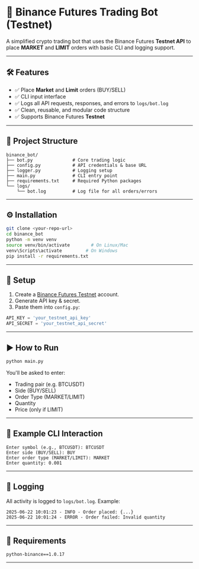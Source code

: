 
# 🚀 Binance Futures Trading Bot (Testnet)

A simplified crypto trading bot that uses the Binance Futures **Testnet API** to place **MARKET** and **LIMIT** orders with basic CLI and logging support.

---

## 🛠️ Features

- ✅ Place **Market** and **Limit** orders (BUY/SELL)
- ✅ CLI input interface
- ✅ Logs all API requests, responses, and errors to `logs/bot.log`
- ✅ Clean, reusable, and modular code structure
- ✅ Supports Binance Futures **Testnet**

---

## 📁 Project Structure

```
binance_bot/
├── bot.py               # Core trading logic
├── config.py            # API credentials & base URL
├── logger.py            # Logging setup
├── main.py              # CLI entry point
├── requirements.txt     # Required Python packages
└── logs/
    └── bot.log          # Log file for all orders/errors
```

---

## ⚙️ Installation

```bash
git clone <your-repo-url>
cd binance_bot
python -m venv venv
source venv/bin/activate        # On Linux/Mac
venv\Scripts\activate         # On Windows
pip install -r requirements.txt
```

---

## 🔐 Setup

1. Create a [Binance Futures Testnet](https://testnet.binancefuture.com/) account.
2. Generate API key & secret.
3. Paste them into `config.py`:
```python
API_KEY = 'your_testnet_api_key'
API_SECRET = 'your_testnet_api_secret'
```

---

## ▶️ How to Run

```bash
python main.py
```

You'll be asked to enter:
- Trading pair (e.g. BTCUSDT)
- Side (BUY/SELL)
- Order Type (MARKET/LIMIT)
- Quantity
- Price (only if LIMIT)

---

## 📄 Example CLI Interaction

```
Enter symbol (e.g., BTCUSDT): BTCUSDT
Enter side (BUY/SELL): BUY
Enter order type (MARKET/LIMIT): MARKET
Enter quantity: 0.001
```

---

## 📒 Logging

All activity is logged to `logs/bot.log`. Example:
```
2025-06-22 10:01:23 - INFO - Order placed: {...}
2025-06-22 10:01:24 - ERROR - Order failed: Invalid quantity
```

---



## 🧪 Requirements

```text
python-binance==1.0.17
```

---


